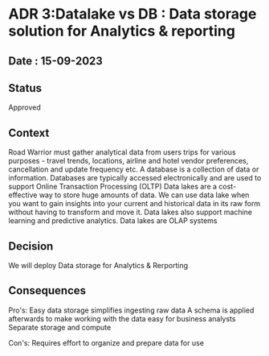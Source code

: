 # ADR 3:Datalake vs DB : Data storage solution for Analytics & reporting
## Date : 15-09-2023
## Status
Approved

## Context 
Road Warrior must gather analytical data from users trips for various purposes - travel trends, locations, airline and hotel vendor preferences, cancellation and update frequency etc.
A database is a collection of data or information. Databases are typically accessed electronically and are used to support Online Transaction Processing (OLTP)
Data lakes are a cost-effective way to store huge amounts of data. We can use data lake when you want to gain insights into your current and historical data in its raw form without having to transform and move it. Data lakes also support machine learning and predictive analytics.
Data lakes are OLAP systems 


## Decision 
We will deploy Data storage for Analytics & Rerporting 

## Consequences
Pro's:
Easy data storage simplifies ingesting raw data
A schema is applied afterwards to make working with the data easy for business analysts
Separate storage and compute

Con's:
Requires effort to organize and prepare data for use